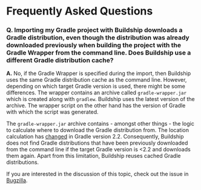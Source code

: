 # Frequently Asked Questions

### Q. Importing my Gradle project with Buildship downloads a Gradle distribution, even though the distribution was already downloaded previously when building the project with the Gradle Wrapper from the command line. Does Buildship use a different Gradle distribution cache?

__A.__ No, if the Gradle Wrapper is specified during the import, then Buildship uses the same Gradle distribution cache as
the command line. However, depending on which target Gradle version is used, there might be some differences. The wrapper
contains an archive called `gradle-wrapper.jar` which is created along with `gradlew`. Buildship uses the latest version
of the archive. The wrapper script on the other hand has the version of Gradle with which the script was generated.

The `gradle-wrapper.jar` archive contains - amongst other things - the logic to calculate where to download the Gradle
distribution from. The location calculation has [changed](https://github.com/gradle/gradle/commit/2e6659547e71bb3fca1c952d823ec660433ab5d9) in
Gradle version 2.2. Consequently, Buildship does not find Gradle distributions that have been previously downloaded
from the command line if the target Gradle version is <2.2 and downloads them again. Apart from this limitation, Buildship
reuses cached Gradle distributions.

If you are interested in the discussion of this topic, check out the issue in [Bugzilla](https://bugs.eclipse.org/bugs/show_bug.cgi?id=468466).
